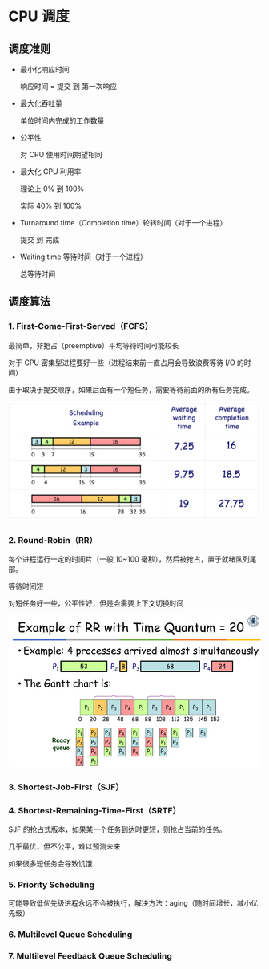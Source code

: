 # CPU 调度

## 调度准则

- 最小化响应时间

  响应时间 = 提交 到 第一次响应

- 最大化吞吐量

  单位时间内完成的工作数量

- 公平性

  对 CPU 使用时间期望相同

- 最大化 CPU 利用率

  理论上 0% 到 100%

  实际 40% 到 100%

- Turnaround time（Completion time）轮转时间（对于一个进程）

  提交 到 完成

- Waiting time 等待时间（对于一个进程）

  总等待时间

## 调度算法

### 1. First-Come-First-Served（FCFS）

最简单，非抢占（preemptive）平均等待时间可能较长

对于 CPU 密集型进程要好一些（进程结束前一直占用会导致浪费等待 I/O 的时间）

由于取决于提交顺序，如果后面有一个短任务，需要等待前面的所有任务完成。

![image-20240106185242576](assets/image-20240106185242576.png)

### 2. Round-Robin（RR）

每个进程运行一定的时间片（一般 10~100 毫秒），然后被抢占，置于就绪队列尾部。

等待时间短

对短任务好一些，公平性好，但是会需要上下文切换时间

![image-20240106185644333](assets/image-20240106185644333.png)

### 3. Shortest-Job-First（SJF）

### 4. Shortest-Remaining-Time-First（SRTF）

SJF 的抢占式版本，如果某一个任务到达时更短，则抢占当前的任务。

几乎最优，但不公平，难以预测未来

如果很多短任务会导致饥饿

### 5. Priority Scheduling

可能导致低优先级进程永远不会被执行，解决方法：aging（随时间增长，减小优先级）

### 6. Multilevel Queue Scheduling

### 7. Multilevel Feedback Queue Scheduling

